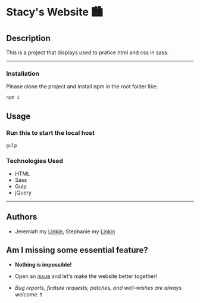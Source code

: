 # Stacy's Website 🏙

## Description

This is a project that displays used to pratice html and css in sass.

---

### Installation

Please clone the project and Install npm in the root folder like:

```bash
npm i
```

## Usage

### Run this to start the local host

```bash
gulp
```

### Technologies Used

- HTML
- Sass
- Gulp
- jQuery

---

## Authors

- Jeremiah my [Linkin](https://www.linkedin.com/in/jeremiah-aguirre-606708181/), Stephanie my [Linkin](https://www.linkedin.com/in/stephanie-bergsma-b36b8359/)

## Am I missing some essential feature?

- **Nothing is impossible!**

- Open an [issue](https://github.com/codinginthecountry/Stacey-s-website) and let's make the website better together!

- _Bug reports, feature requests, patches, and well-wishes are always welcome._ :heavy_exclamation_mark:
